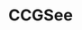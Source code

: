 ---
hackday: 04-london
links:
  website: http://nhsmaps.co.uk
summary: Online maps and visualisation of CCG data including option to upload your
  own data.
team:
- '@southmapr'
title: CCGSee
---